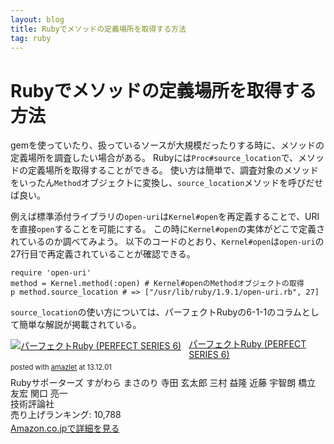 ```yaml
---
layout: blog
title: Rubyでメソッドの定義場所を取得する方法
tag: ruby
---
```


# Rubyでメソッドの定義場所を取得する方法

gemを使っていたり、扱っているソースが大規模だったりする時に、メソッドの定義場所を調査したい場合がある。
Rubyには`Proc#source_location`で、メソッドの定義場所を取得することができる。
使い方は簡単で、調査対象のメソッドをいったん`Method`オブジェクトに変換し、`source_location`メソッドを呼びだせば良い。

例えば標準添付ライブラリの`open-uri`は`Kernel#open`を再定義することで、URIを直接`open`することを可能にする。
この時に`Kernel#open`の実体がどこで定義されているのか調べてみよう。
以下のコードのとおり、`Kernel#open`は`open-uri`の27行目で再定義されていることが確認できる。

~~~~
require 'open-uri'
method = Kernel.method(:open) # Kernel#openのMethodオブジェクトの取得
p method.source_location # => ["/usr/lib/ruby/1.9.1/open-uri.rb", 27]
~~~~

`source_location`の使い方については、パーフェクトRubyの6-1-1のコラムとして簡単な解説が掲載されている。

<div class="amazlet-box" style="margin-bottom:0px;"><div class="amazlet-image" style="float:left;margin:0px 12px 1px 0px;"><a href="http://www.amazon.co.jp/exec/obidos/ASIN/4774158798/xmisao-22/ref=nosim/" name="amazletlink" target="_blank"><img src="http://ecx.images-amazon.com/images/I/51K0jUf%2BiEL._SL160_.jpg" alt="パーフェクトRuby (PERFECT SERIES 6)" style="border: none;" /></a></div><div class="amazlet-info" style="line-height:120%; margin-bottom: 10px"><div class="amazlet-name" style="margin-bottom:10px;line-height:120%"><a href="http://www.amazon.co.jp/exec/obidos/ASIN/4774158798/xmisao-22/ref=nosim/" name="amazletlink" target="_blank">パーフェクトRuby (PERFECT SERIES 6)</a><div class="amazlet-powered-date" style="font-size:80%;margin-top:5px;line-height:120%">posted with <a href="http://www.amazlet.com/" title="amazlet" target="_blank">amazlet</a> at 13.12.01</div></div><div class="amazlet-detail">Rubyサポーターズ すがわら まさのり 寺田 玄太郎 三村 益隆 近藤 宇智朗 橋立 友宏 関口 亮一 <br />技術評論社 <br />売り上げランキング: 10,788<br /></div><div class="amazlet-sub-info" style="float: left;"><div class="amazlet-link" style="margin-top: 5px"><a href="http://www.amazon.co.jp/exec/obidos/ASIN/4774158798/xmisao-22/ref=nosim/" name="amazletlink" target="_blank">Amazon.co.jpで詳細を見る</a></div></div></div><div class="amazlet-footer" style="clear: left"></div></div>
